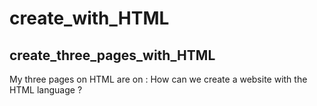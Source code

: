 # create_with_HTML
## create_three_pages_with_HTML
My three pages on HTML are on : How can we create a website with the HTML language ?
